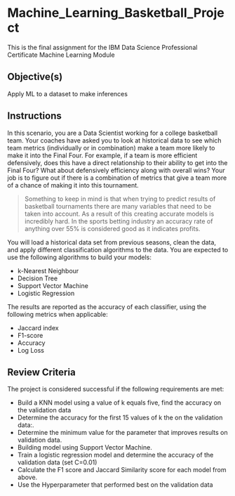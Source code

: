 # Machine_Learning_Basketball_Project
This is the final assignment for the IBM Data Science Professional Certificate Machine Learning Module

## Objective(s)
Apply ML to a dataset to make inferences

## Instructions
In this scenario, you are a Data Scientist working for a college basketball team. Your coaches have asked you to look at historical data to see which team metrics (individually or in combination) make a team more likely to make it into the Final Four. For example, if a team is more efficient defensively, does this have a direct relationship to their ability to get into the Final Four? What about defensively efficiency along with overall wins? Your job is to figure out if there is a combination of metrics that give a team more of a chance of making it into this tournament.

> Something to keep in mind is that when trying to predict results of basketball tournaments there are many variables that need to be taken into account. As a result of this creating accurate models is incredibly hard. In the sports betting industry an accuracy rate of anything over 55% is considered good as it indicates profits.

You will load a historical data set from previous seasons, clean the data, and apply different classification algorithms to the data. You are expected to use the following algorithms to build your models:

- k-Nearest Neighbour
- Decision Tree
- Support Vector Machine
- Logistic Regression

The results are reported as the accuracy of each classifier, using the following metrics when applicable:
- Jaccard index
- F1-score
- Accuracy
- Log Loss

## Review Criteria
The project is considered successful if the following requirements are met:
  * Build a KNN model using a value of k equals five, find the accuracy on the validation data 
  * Determine the accuracy for the first 15 values of k the on the validation data:.
  * Determine the minimum value for the parameter that improves results on validation data.
  * Building model using Support Vector Machine. 
  * Train a logistic regression model and determine the accuracy of the validation data (set C=0.01) 
  * Calculate the F1 score and Jaccard Similarity score for each model from above.
  * Use the Hyperparameter that performed best on the validation data
